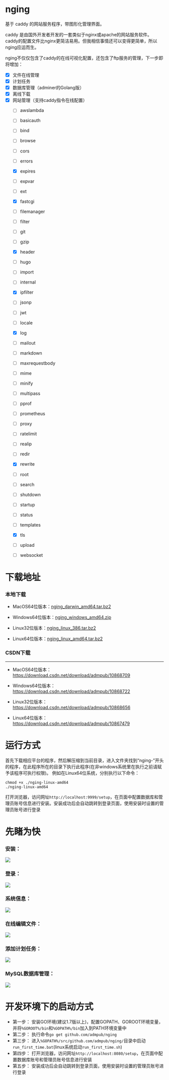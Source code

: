 # nging
基于 caddy 的网站服务程序，带图形化管理界面。

caddy 是由国外开发者开发的一套类似于nginx或apache的网站服务软件。
caddy的配置文件比nginx更简洁易用。但我相信事情还可以变得更简单，所以nging应运而生。

nging不仅仅包含了caddy的在线可视化配置，还包含了ftp服务的管理，下一步即将增加：

- [x] 文件在线管理
- [x] 计划任务
- [x] 数据库管理（adminer的Golang版）
- [x] 离线下载
- [x] 网站管理（支持caddy指令在线配置）
    - [ ] awslambda
    - [ ] basicauth
    - [ ] bind
    - [ ] browse
    - [ ] cors
    - [ ] errors
    - [x] expires
    - [ ] expvar
    - [ ] ext
    - [x] fastcgi
    - [ ] filemanager
    - [ ] filter
    - [ ] git
    - [ ] gzip
    - [x] header
    - [ ] hugo
    - [ ] import
    - [ ] internal
    - [x] ipfilter
    - [ ] jsonp
    - [ ] jwt
    - [ ] locale
    - [x] log
    - [ ] mailout
    - [ ] markdown
    - [ ] maxrequestbody
    - [ ] mime
    - [ ] minify
    - [ ] multipass
    - [ ] pprof
    - [ ] prometheus
    - [ ] proxy
    - [ ] ratelimit
    - [ ] realip
    - [ ] redir
    - [x] rewrite
    - [ ] root
    - [ ] search
    - [ ] shutdown
    - [ ] startup
    - [ ] status
    - [ ] templates
    - [x] tls
    - [ ] upload
    - [ ] websocket


# 下载地址


### 本地下载

* MacOS64位版本：[nging_darwin_amd64.tar.bz2](http://www.admpub.com:9000/api/file/getAttach?fileId=5c3f140b04aa045d8a000036)

* Windows64位版本：[nging_windows_amd64.zip](http://www.admpub.com:9000/api/file/getAttach?fileId=5c3f141004aa045d8a000038)

* Linux32位版本：[nging_linux_386.tar.bz2](http://www.admpub.com:9000/api/file/getAttach?fileId=5c3f141304aa045d8a000039)

* Linux64位版本：[nging_linux_amd64.tar.bz2](http://www.admpub.com:9000/api/file/getAttach?fileId=5c3f140e04aa045d8a000037)

### CSDN下载
---
* MacOS64位版本：https://download.csdn.net/download/admpub/10868709

* Windows64位版本：https://download.csdn.net/download/admpub/10868722

* Linux32位版本：https://download.csdn.net/download/admpub/10868656

* Linux64位版本：https://download.csdn.net/download/admpub/10867479

# 运行方式
首先下载相应平台的程序，然后解压缩到当前目录，进入文件夹找到“nging-”开头的程序，在此程序所在的目录下执行此程序(在非windows系统里在执行之前请赋予该程序可执行权限)。
例如在Linux64位系统，分别执行以下命令：
```
chmod +x ./nging-linux-amd64
./nging-linux-amd64
```
打开浏览器，访问网址`http://localhost:9999/setup`，在页面中配置数据库和管理员账号信息进行安装。安装成功后会自动跳转到登录页面，使用安装时设置的管理员账号进行登录

# 先睹为快

### 安装：
[![](https://github.com/admpub/nging/blob/master/preview/preview_install.png?raw=true)](https://github.com/admpub/nging/blob/master/preview/preview_install.png)

### 登录：
[![](https://github.com/admpub/nging/blob/master/preview/preview_login.png?raw=true)](https://github.com/admpub/nging/blob/master/preview/preview_login.png)

### 系统信息：
[![](https://github.com/admpub/nging/blob/master/preview/preview_sysinfo.png?raw=true)](https://github.com/admpub/nging/blob/master/preview/preview_sysinfo.png)

### 在线编辑文件：
[![](https://github.com/admpub/nging/blob/master/preview/preview_editfile.png?raw=true)](https://github.com/admpub/nging/blob/master/preview/preview_editfile.png)

### 添加计划任务：
[![](https://github.com/admpub/nging/blob/master/preview/preview_task.png?raw=true)](https://github.com/admpub/nging/blob/master/preview/preview_task.png)

### MySQL数据库管理：
[![](https://github.com/admpub/nging/blob/master/preview/preview_listtable.png?raw=true)](https://github.com/admpub/nging/blob/master/preview/preview_listtable.png)

# 开发环境下的启动方式

- 第一步： 安装GO环境(建议1.7版以上)，配置GOPATH、GOROOT环境变量，并将`%GOROOT%/bin`和`%GOPATH%/bin`加入到PATH环境变量中
- 第二步： 执行命令`go get github.com/admpub/nging`
- 第三步： 进入`%GOPATH%/src/github.com/admpub/nging/`目录中启动`run_first_time.bat`(linux系统启动`run_first_time.sh`)
- 第四步： 打开浏览器，访问网址`http://localhost:8080/setup`，在页面中配置数据库账号和管理员账号信息进行安装
- 第五步： 安装成功后会自动跳转到登录页面，使用安装时设置的管理员账号进行登录
